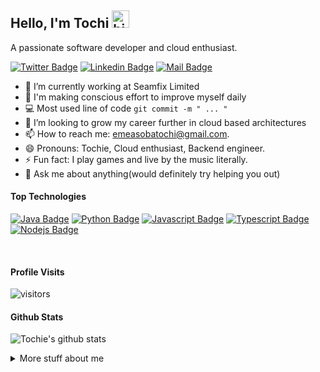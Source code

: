 ## Hello, I'm Tochi <img src="https://user-images.githubusercontent.com/1303154/88677602-1635ba80-d120-11ea-84d8-d263ba5fc3c0.gif" width="28px" alt="hi">

A passionate software developer and cloud enthusiast.



[![Twitter Badge](https://img.shields.io/badge/-@tochie-1ca0f1?style=flat&labelColor=1ca0f1&logo=twitter&logoColor=white&link=https://twitter.com/tochie_kingsley)](https://twitter.com/tochie_kingsley)  [![Linkedin Badge](https://img.shields.io/badge/-Tochi-0e76a8?style=flat&labelColor=0e76a8&logo=linkedin&logoColor=white)](https://www.linkedin.com/in/emeasoba/)  [![Mail Badge](https://img.shields.io/badge/-tochie-c0392b?style=flat&labelColor=c0392b&logo=gmail&logoColor=white)](mailto:emeasobatochi@gmail.com)

<!-- TODO: Add last video link -->

- 🔭 I’m currently working at Seamfix Limited
- 🌱 I'm making conscious effort to improve myself daily
- 💻  Most used line of code `git commit -m " ... " `
- 🤔 I’m looking to grow my career further in cloud based architectures
- 📫 How to reach me: emeasobatochi@gmail.com.
- 😄 Pronouns: Tochie, Cloud enthusiast, Backend engineer.
- ⚡ Fun fact: I play games and live by the music literally.
- 💬 Ask me about anything(would definitely try helping you out)

#### Top Technologies

<!-- TODO: Make technologies links takes you to repositories -->

[![Java Badge](https://img.shields.io/badge/-Java-blue?style=for-the-badge&labelColor=CEEFF0&logo=java&logoColor=821801)](#) [![Python Badge](https://img.shields.io/badge/-python-CDD51A?style=for-the-badge&labelColor=CEEFF0&logo=python&logoColor=blue)](#) [![Javascript Badge](https://img.shields.io/badge/-Javascript-F0DB4F?style=for-the-badge&labelColor=black&logo=javascript&logoColor=F0DB4F)](#) [![Typescript Badge](https://img.shields.io/badge/-Typescript-007acc?style=for-the-badge&labelColor=black&logo=typescript&logoColor=007acc)](#) [![Nodejs Badge](https://img.shields.io/badge/-Nodejs-3C873A?style=for-the-badge&labelColor=black&logo=node.js&logoColor=3C873A)](#)


<br />

<!--
#### Bizness
- 📎  [My Resume/CV](https://github.com/Tochies/Tochies/blob/master/resumes/Emeasoba-Tochi.pdf)
- 📧  emeasobatochi@gmail.com

-->
#### Profile Visits 

![visitors](https://visitor-badge.glitch.me/badge?page_id=Tochies.Tochies)

#### Github Stats

![Tochie's github stats](https://github-readme-stats.vercel.app/api?username=Tochies&count_private=true&theme=dracula&hide=stars,contribs)


<details>
<summary>
  More stuff about me
</summary>

<br >

I love sharing knowledge, unfortunately, most of my work in the last few years have been company based projects. So the repositories are private.

I have some projects created in my free time, i am available for further engagements regarding knowledge sharing

</details>

